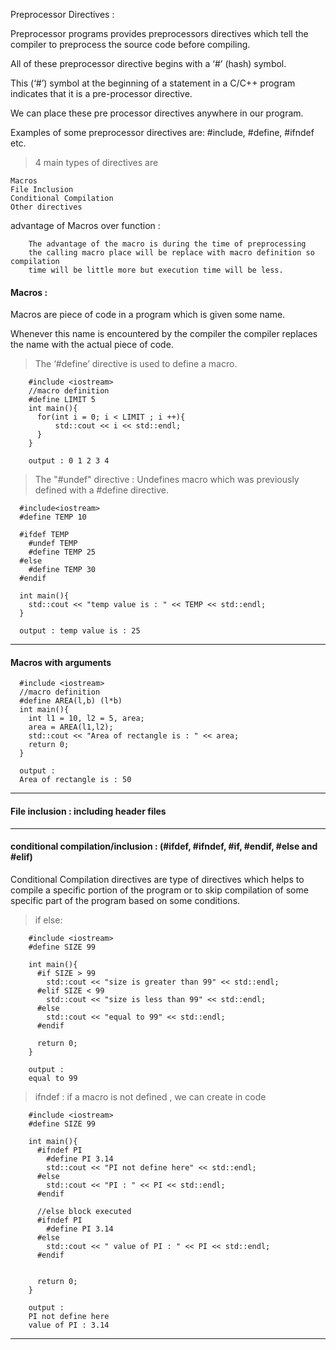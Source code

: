 Preprocessor Directives : 

Preprocessor programs provides preprocessors directives which tell the compiler to preprocess the source code before compiling. 

All of these preprocessor directive begins with a ‘#’ (hash) symbol. 

This (‘#’) symbol at the beginning of a statement in a C/C++ program indicates that it is a pre-processor directive. 

We can place these pre processor directives anywhere in our program. 

Examples of some preprocessor directives are: #include, #define, #ifndef etc.

> 4 main types of directives are 

    Macros
    File Inclusion
    Conditional Compilation
    Other directives


advantage of Macros over function :

        The advantage of the macro is during the time of preprocessing 
        the calling macro place will be replace with macro definition so compilation 
        time will be little more but execution time will be less.


#### Macros : 

Macros are piece of code in a program which is given some name.

Whenever this name is encountered by the compiler the compiler replaces the name with the actual piece of code.

> The ‘#define’ directive is used to define a macro. 

        #include <iostream>
        //macro definition
        #define LIMIT 5
        int main(){
          for(int i = 0; i < LIMIT ; i ++){
              std::cout << i << std::endl;
          }
        }
        
        output : 0 1 2 3 4 


> The "#undef" directive : Undefines macro which was previously defined with a #define directive.

      #include<iostream>
      #define TEMP 10

      #ifdef TEMP 
        #undef TEMP
        #define TEMP 25
      #else
        #define TEMP 30
      #endif

      int main(){
        std::cout << "temp value is : " << TEMP << std::endl;
      }
    
      output : temp value is : 25
    
---        
        
#### Macros with arguments

      #include <iostream>
      //macro definition
      #define AREA(l,b) (l*b)
      int main(){
        int l1 = 10, l2 = 5, area;
        area = AREA(l1,l2);
        std::cout << "Area of rectangle is : " << area;
        return 0;
      }
      
      output : 
      Area of rectangle is : 50
      
      
---

#### File inclusion : including header files

---

#### conditional compilation/inclusion : (#ifdef, #ifndef, #if, #endif, #else and #elif)

 
 Conditional Compilation directives are type of directives which helps to compile a specific portion of the program or 
 to skip compilation of some specific part of the program based on some conditions. 
 
> if else:
 
        #include <iostream>
        #define SIZE 99

        int main(){
          #if SIZE > 99
            std::cout << "size is greater than 99" << std::endl;
          #elif SIZE < 99
            std::cout << "size is less than 99" << std::endl;
          #else
            std::cout << "equal to 99" << std::endl;
          #endif

          return 0;
        }
      
        output : 
        equal to 99
        


> ifndef : if a macro is not defined , we can create in code

        #include <iostream>
        #define SIZE 99

        int main(){
          #ifndef PI
            #define PI 3.14
            std::cout << "PI not define here" << std::endl;
          #else
            std::cout << "PI : " << PI << std::endl;
          #endif

          //else block executed
          #ifndef PI
            #define PI 3.14
          #else
            std::cout << " value of PI : " << PI << std::endl;
          #endif


          return 0;
        }

        output :
        PI not define here
        value of PI : 3.14
        
---        

 
 


